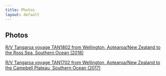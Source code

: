 ```yaml
---
title: Photos
layout: default
---
```


## Photos

[R/V Tangaroa voyage TAN1802 from Wellington, Aotearoa/New Zealand to the Ross Sea, Southern Ocean (2018)](tan1802)

[R/V Tangaroa voyage TAN1702 from Wellington, Aotearoa/New Zealand to the Campbell Plateau, Southern Ocean (2017)](tan1702)
